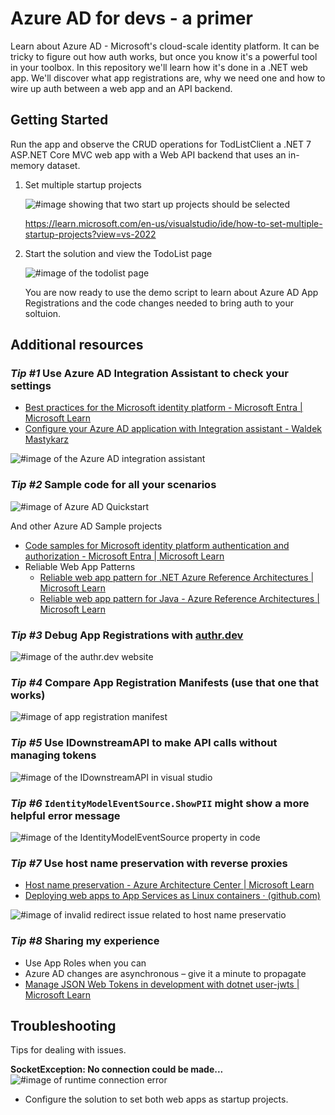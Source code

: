 # Azure AD for devs - a primer
Learn about Azure AD - Microsoft's cloud-scale identity platform. It can be tricky to figure out how auth works, but once you know it's a powerful tool in your toolbox. In this repository we'll learn how it's done in a .NET web app. We'll discover what app registrations are, why we need one and how to wire up auth between a web app and an API backend.

## Getting Started
Run the app and observe the CRUD operations for TodListClient a .NET 7 ASP.NET Core MVC web app with a Web API backend that uses an in-memory dataset.

1. Set multiple startup projects

    ![#image showing that two start up projects should be selected](./docs/images/SetMultipleStartupProjects.png)

    https://learn.microsoft.com/en-us/visualstudio/ide/how-to-set-multiple-startup-projects?view=vs-2022

1. Start the solution and view the TodoList page

    ![#image of the todolist page](./docs/images/ImageOfTheTodoListPage.png)

    You are now ready to use the demo script to learn about Azure AD App Registrations and the code changes needed to bring auth to your soltuion.


## Additional resources


### *Tip #1* Use Azure AD Integration Assistant to check your settings
   - [Best practices for the Microsoft identity platform - Microsoft Entra | Microsoft Learn](https://learn.microsoft.com/azure/active-directory/develop/identity-platform-integration-checklist)
   - [Configure your Azure AD application with Integration assistant - Waldek Mastykarz](https://blog.mastykarz.nl/configure-azure-ad-application-integration-assistant/)

   ![#image of the Azure AD integration assistant](./docs/images/ImageOfTheIntegrationAssistant.png)

### *Tip #2* Sample code for all your scenarios

   ![#image of Azure AD Quickstart](./docs/images/ImageOfTheQuickstartForAspNetCore.png)

   And other Azure AD Sample projects
   - [Code samples for Microsoft identity platform authentication and authorization - Microsoft Entra | Microsoft Learn](https://learn.microsoft.com/azure/active-directory/develop/sample-v2-code?tabs=apptype)
   - Reliable Web App Patterns
      - [Reliable web app pattern for .NET Azure Reference Architectures | Microsoft Learn](https://learn.microsoft.com/en-us/azure/architecture/web-apps/guides/reliable-web-app/dotnet/plan-implementation)
      - [Reliable web app pattern for Java - Azure Reference Architectures | Microsoft Learn](https://learn.microsoft.com/en-us/azure/architecture/web-apps/guides/reliable-web-app/java/plan-implementation)

### *Tip #3* Debug App Registrations with [authr.dev](https://authr.dev/)

   ![#image of the authr.dev website](./docs/images/ImageOfTheAuthrDevPage.png)

### *Tip #4* Compare App Registration Manifests (use that one that works)

   ![#image of app registration manifest](./docs/images/AppRegistrationManifest.png)

### *Tip #5* Use IDownstreamAPI to make API calls without managing tokens

   ![#image of the IDownstreamAPI in visual studio](./docs/images/UsingIDownstreamApiToAccessApis.png)

### *Tip #6* `IdentityModelEventSource.ShowPII` might show a more helpful error message

   ![#image of the IdentityModelEventSource property in code](./docs/images/ImageOfIdentityModelEventSource.png)

### *Tip #7* Use host name preservation with reverse proxies
   
   - [Host name preservation - Azure Architecture Center | Microsoft Learn](https://learn.microsoft.com/en-us/azure/architecture/best-practices/host-name-preservation)
   - [Deploying web apps to App Services as Linux containers · (github.com)](https://github.com/AzureAD/microsoft-identity-web/wiki/Deploying-Web-apps-to-App-services-as-Linux-containers)

   ![#image of invalid redirect issue related to host name preservatio](./docs/images/HostNamePreservationInvalidRedirectSample.png)

### *Tip #8* Sharing my experience
   - Use App Roles when you can
   - Azure AD changes are asynchronous – give it a minute to propagate
   - [Manage JSON Web Tokens in development with dotnet user-jwts | Microsoft Learn](https://learn.microsoft.com/aspnet/core/security/authentication/jwt-authn?view=aspnetcore-7.0&tabs=windows)


## Troubleshooting
Tips for dealing with issues.

**SocketException: No connection could be made...**
![#image of runtime connection error](./docs/images/SocketExceptionNoConnectionCouldBeMade.png)

- Configure the solution to set both web apps as startup projects.